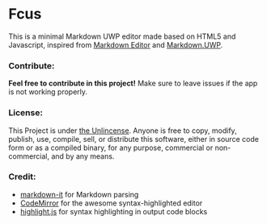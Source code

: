 # Fcus

This is a minimal Markdown UWP editor made based on HTML5 and Javascript, inspired from [Markdown Editor](https://github.com/jbt/markdown-editor) and [Markdown.UWP](https://github.com/chenguanzhou/MarkDown.UWP).

### Contribute:

**Feel free to contribute in this project!** Make sure to leave issues if the app is not working properly.

### License:

This Project is under [the Unlincense](https://github.com/patrick330602/Fcus/blob/master/LICENSE). Anyone is free to copy, modify, publish, use, compile, sell, or distribute this software, either in source code form or as a compiled binary, for any purpose, commercial or non-commercial, and by any means.

### Credit:

+ [markdown-it](https://github.com/markdown-it/markdown-it) for Markdown parsing
+ [CodeMirror](http://codemirror.net/) for the awesome syntax-highlighted editor
+ [highlight.js](http://softwaremaniacs.org/soft/highlight/en/) for syntax highlighting in output code blocks
